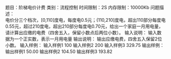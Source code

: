 题目：阶梯电价计费
类别：流程控制	
时间限制：2S
内存限制：10000Kb
问题描述：	
电价分三个档次，[0,110]度电，每度电0.5元；(110,210]度电，超出110部分每度电0.55元，超过210度电，超出210部分每度电0.70元，给出一个家庭一月用电量，请计算出应缴的电费（四舍五入，保留小数点后两位小数）。
输入说明：
输入数据为一个正实数，表示一月用电量
输出说明：
输出应缴电费，四舍五入保留2位小数。
输入样例：
输入样例1
100
输入样例2
200
输入样例3
329.75
输出样例：
输出样例1
50.00
输出样例2
104.50
输出样例3
193.82

